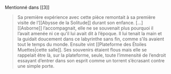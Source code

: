 Mentionné dans [[3]]

> Sa première expérience avec cette pièce remontait à sa première visite de l’[[Abysse de la Solitude]] durant son enfance. \[...\] [[Asborne]] l’accompagnait, elle ne se souvenait plus pourquoi il l’avait amenée ni ce qu’il lui avait dit à l’époque. Il lui tenait la main et la guidait doucement dans ce labyrinthe sans fin, comme s’ils avaient tout le temps du monde. Ensuite vint [[Plateforme des Étoiles Muettes|cette salle]]. Ses souvenirs étaient flous mais elle se rappelait être là, sur la plateforme, seule, toute l’immensité de l’endroit essayant d’entrer dans son esprit comme un torrent s’écrasant contre une simple porte.
